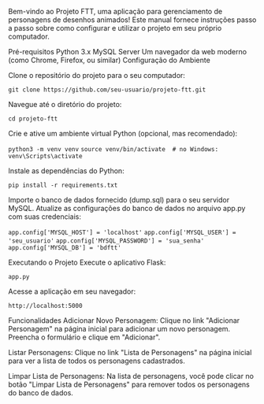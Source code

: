Bem-vindo ao Projeto FTT, uma aplicação para gerenciamento de personagens de desenhos animados! Este manual fornece instruções passo a passo sobre como configurar e utilizar o projeto em seu próprio computador.

Pré-requisitos
Python 3.x
MySQL Server
Um navegador da web moderno (como Chrome, Firefox, ou similar)
Configuração do Ambiente

Clone o repositório do projeto para o seu computador:

```git clone https://github.com/seu-usuario/projeto-ftt.git```

Navegue até o diretório do projeto:

```cd projeto-ftt ```

Crie e ative um ambiente virtual Python (opcional, mas recomendado):

```python3 -m venv venv```
```source venv/bin/activate  # no Windows: venv\Scripts\activate```

Instale as dependências do Python:

```pip install -r requirements.txt```

Importe o banco de dados fornecido (dump.sql) para o seu servidor MySQL.
Atualize as configurações do banco de dados no arquivo app.py com suas credenciais:

```app.config['MYSQL_HOST'] = 'localhost'```
```app.config['MYSQL_USER'] = 'seu_usuario'```
```app.config['MYSQL_PASSWORD'] = 'sua_senha'```
```app.config['MYSQL_DB'] = 'bdftt'```

Executando o Projeto
Execute o aplicativo Flask:

```app.py```

Acesse a aplicação em seu navegador:

```http://localhost:5000```

Funcionalidades
Adicionar Novo Personagem: Clique no link "Adicionar Personagem" na página inicial para adicionar um novo personagem. Preencha o formulário e clique em "Adicionar".

Listar Personagens: Clique no link "Lista de Personagens" na página inicial para ver a lista de todos os personagens cadastrados.

Limpar Lista de Personagens: Na lista de personagens, você pode clicar no botão "Limpar Lista de Personagens" para remover todos os personagens do banco de dados.

